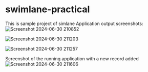 # swimlane-practical
This is sample project of simlane
Application output screenshots:
![Screenshot 2024-06-30 210852](https://github.com/bharathvejella/swimlane-practical/assets/59441701/28b24477-667d-4d6e-85db-531f3e2dfb45)

![Screenshot 2024-06-30 211203](https://github.com/bharathvejella/swimlane-practical/assets/59441701/66d82039-d573-4739-b4f8-53055ca4b301)

![Screenshot 2024-06-30 211257](https://github.com/bharathvejella/swimlane-practical/assets/59441701/16dd8b90-a059-4f49-b0a4-5d97751a858f)

Screenshot of the running application with a new record added
![Screenshot 2024-06-30 211606](https://github.com/bharathvejella/swimlane-practical/assets/59441701/a143f04b-7089-4e3e-9a9c-09ef7f810ec1)




